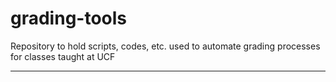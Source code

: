 # grading-tools

Repository to hold scripts, codes, etc. used to automate grading processes for classes taught at UCF

---

